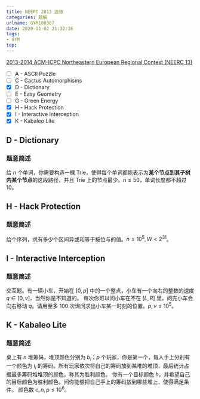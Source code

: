 ```yaml
---
title: NEERC 2013 选做
categories: 题解
urlname: GYM100307
date: 2020-11-02 21:32:16
tags:
- GYM
top:
---
```


[2013-2014 ACM-ICPC Northeastern European Regional Contest (NEERC 13)](https://codeforces.com/gym/100307)

- [ ] A - ASCII Puzzle
- [ ] C - Cactus Automorphisms
- [x] D - Dictionary
- [ ] E - Easy Geometry
- [ ] G - Green Energy
- [x] H - Hack Protection
- [x] I - Interactive Interception
- [x] K - Kabaleo Lite

<!-- more -->

## D - Dictionary

### 题意简述

给 $n$ 个单词，你需要构造一棵 Trie，使得每个单词都能表示为**某个节点到其子树内某个节点**的这段路径，并且 Trie 上的节点最少。$n\le 50$，单词长度都不超过 $10$。

## H - Hack Protection

### 题意简述

给个序列，求有多少个区间异或和等于按位与的值。$n\le 10^5,W<2^{31}$。

## I - Interactive Interception

### 题意简述

交互题。有一辆小车，开始在 $[0, p]$ 中的一个整点，小车有一个向右的整数的速度 $q\in [0, v]$，当然你是不知道的。
每次你可以问小车在不在 $[L, R]$ 里，问完小车会向右移动 $q$。请用至多 $100$ 次询问求出小车某一时刻的位置。$p,v\le 10^5$。

## K - Kabaleo Lite

### 题意简述

桌上有 $n$ 堆筹码，堆顶颜色分别为 $b_i$；$p$ 个玩家，你是第一个，每人手上分别有一个颜色为 $l_i$ 的筹码。所有玩家依次将自己的筹码放到某堆的堆顶，最后统计占据最多筹码堆堆顶的颜色，称其为胜利颜色。
你有一个目标颜色 $h$，并希望自己的目标颜色为胜利颜色。问你能够把自己手上的筹码放到哪些堆上，使得满足条件。
颜色数 $c, n, p\le 10^6$。